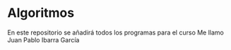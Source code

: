 # Algoritmos
En este repositorio se añadirá todos los programas para el curso
Me llamo Juan Pablo Ibarra García
